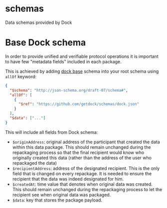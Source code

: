 # schemas
Data schemas provided by Dock


# Base Dock schema

In order to provide unified and verifiable protocol operations it is
important to have few "metadata fields" included in each package.

This is achieved by adding
[dock base](https://github.com/getdock/schemas/base.json) schema into
your root schema using `allOf` keyword:

```json
{
  "$schema": "http://json-schema.org/draft-07/schema#",
  "allOf": [
    {
      "$ref": "https://github.com/getdock/schemas/dock.json"
    }
  ],
  "$data": ["..."]
}
```

This will include all fields from Dock schema:

- `$originAddress`: original address of the participant that created
  the data within this data package. This should remain unchanged during
  the repackaging process so that the final recipient would know who
  originally created this data (rather than the address of the user who
  repackaged the data)
- `$recipientAddress`: address of the designated recipient. This is the
  only field that is changed on every repackage. It is needed to ensure
  the recipient that the data was indeed designated for him.
- `$createdAt`: time value that denotes when original data was created.
  This should remain unchanged during the repackaging process to let the
  recipient see when original data was packaged.
- `$data`: key that stores the package payload.